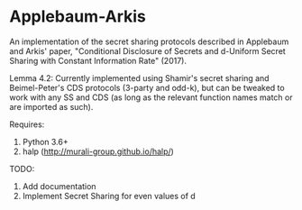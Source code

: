 # Applebaum-Arkis
An implementation of the secret sharing protocols described in Applebaum and Arkis' paper, "Conditional Disclosure of Secrets and d-Uniform Secret Sharing with Constant Information Rate" (2017). 

Lemma 4.2: Currently implemented using Shamir's secret sharing and Beimel-Peter's CDS protocols (3-party and odd-k), but can be tweaked to work with any SS and CDS (as long as the relevant function names match or are imported as such).

Requires: 
1. Python 3.6+
2. halp (http://murali-group.github.io/halp/)

TODO:
1. Add documentation
2. Implement Secret Sharing for even values of d
